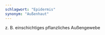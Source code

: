 ```yaml
---
schlagwort: "Epidermis"
synonym: "Außenhaut"
---
```

z. B. einschichtiges pflanzliches Außengewebe

